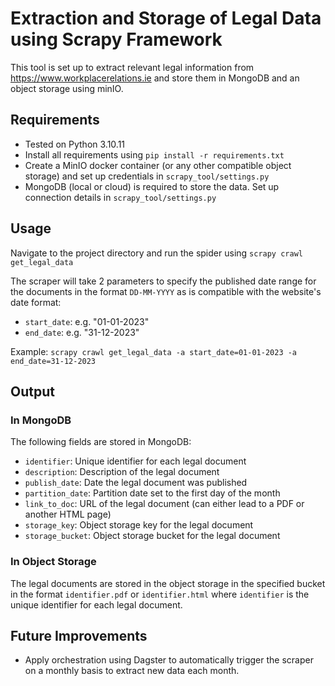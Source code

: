 # Extraction and Storage of Legal Data using Scrapy Framework

This tool is set up to extract relevant legal information from https://www.workplacerelations.ie and store them in MongoDB and an object storage using minIO.

## Requirements
- Tested on Python 3.10.11
- Install all requirements using `pip install -r requirements.txt`
- Create a MinIO docker container (or any other compatible object storage) and set up credentials in `scrapy_tool/settings.py`
- MongoDB (local or cloud) is required to store the data. Set up connection details in `scrapy_tool/settings.py`

## Usage

Navigate to the project directory and run the spider using `scrapy crawl get_legal_data`

The scraper will take 2 parameters to specify the published date range for the documents in the format `DD-MM-YYYY` as is compatible with the website's date format:

- `start_date`: e.g. "01-01-2023"
- `end_date`: e.g. "31-12-2023"

Example: `scrapy crawl get_legal_data -a start_date=01-01-2023 -a end_date=31-12-2023`

## Output

### In MongoDB

The following fields are stored in MongoDB:

- `identifier`: Unique identifier for each legal document
- `description`: Description of the legal document
- `publish_date`: Date the legal document was published
- `partition_date`: Partition date set to the first day of the month
- `link_to_doc`: URL of the legal document (can either lead to a PDF or another HTML page)
- `storage_key`: Object storage key for the legal document
- `storage_bucket`: Object storage bucket for the legal document

### In Object Storage

The legal documents are stored in the object storage in the specified bucket in the format `identifier.pdf` or `identifier.html` where `identifier` is the unique identifier for each legal document.

## Future Improvements
- Apply orchestration using Dagster to automatically trigger the scraper on a monthly basis to extract new data each month.